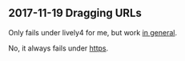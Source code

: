 ## 2017-11-19 Dragging URLs

<script>
<span style="color: green; border: 1px solid green;" draggable="true" dragstart={e => {
  e.dataTransfer.setData("DownloadURL", `text/plain:this.md:${lively4url}/doc/journal/2017-11-19.md`);
}}>
  Working drag (DownloadURL: url)
</span>
</script>

<script>
<a style="color: red; border: 1px solid red;" draggable="true" dragstart={e => {
  const content = "somedynamiccontent";
  e.dataTransfer.setData("DownloadURL", `text/plain:dynamic.md:data:text/plain;utf-8,${content}`);
}}>
  Blocked drag (DownloadURL: data url)
</a>
</script>


Only fails under lively4 for me, but work [in general](http://jsfiddle.net/Andrei_Yanovich/jqym7wdh/).

No, it always fails under [https](https://jsfiddle.net/Andrei_Yanovich/jqym7wdh/).



<script>
<a style="color:blue; border: 1px solid blue;" draggable="true" dragstart={e => {
  const content = "somedynamiccontent";
  e.dataTransfer.setData("text/plain", `HelloWorld`);
}}>
  foo
</a>
</script>